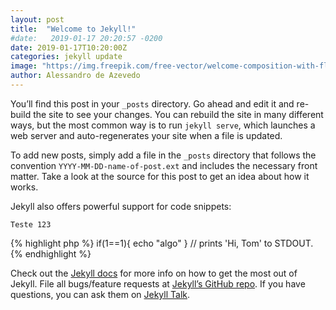 ```yaml
---
layout: post
title:  "Welcome to Jekyll!"
#date:   2019-01-17 20:20:57 -0200
date: 2019-01-17T10:20:00Z
categories: jekyll update
image: "https://img.freepik.com/free-vector/welcome-composition-with-flat-design_23-2147895653.jpg?size=338&ext=jpg"
author: Alessandro de Azevedo
---
```

You’ll find this post in your `_posts` directory. Go ahead and edit it and re-build the site to see your changes. You can rebuild the site in many different ways, but the most common way is to run `jekyll serve`, which launches a web server and auto-regenerates your site when a file is updated.

To add new posts, simply add a file in the `_posts` directory that follows the convention `YYYY-MM-DD-name-of-post.ext` and includes the necessary front matter. Take a look at the source for this post to get an idea about how it works.

Jekyll also offers powerful support for code snippets:

```
Teste 123
```

{% highlight php %}
if(1==1){
    echo "algo"
}
// prints 'Hi, Tom' to STDOUT.
{% endhighlight %}

Check out the [Jekyll docs][jekyll-docs] for more info on how to get the most out of Jekyll. File all bugs/feature requests at [Jekyll’s GitHub repo][jekyll-gh]. If you have questions, you can ask them on [Jekyll Talk][jekyll-talk].

[jekyll-docs]: https://jekyllrb.com/docs/home
[jekyll-gh]:   https://github.com/jekyll/jekyll
[jekyll-talk]: https://talk.jekyllrb.com/
